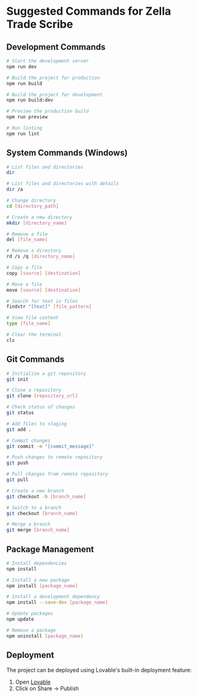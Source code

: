 # Suggested Commands for Zella Trade Scribe

## Development Commands

```bash
# Start the development server
npm run dev

# Build the project for production
npm run build

# Build the project for development
npm run build:dev

# Preview the production build
npm run preview

# Run linting
npm run lint
```

## System Commands (Windows)

```bash
# List files and directories
dir

# List files and directories with details
dir /a

# Change directory
cd [directory_path]

# Create a new directory
mkdir [directory_name]

# Remove a file
del [file_name]

# Remove a directory
rd /s /q [directory_name]

# Copy a file
copy [source] [destination]

# Move a file
move [source] [destination]

# Search for text in files
findstr "[text]" [file_pattern]

# View file content
type [file_name]

# Clear the terminal
cls
```

## Git Commands

```bash
# Initialize a git repository
git init

# Clone a repository
git clone [repository_url]

# Check status of changes
git status

# Add files to staging
git add .

# Commit changes
git commit -m "[commit_message]"

# Push changes to remote repository
git push

# Pull changes from remote repository
git pull

# Create a new branch
git checkout -b [branch_name]

# Switch to a branch
git checkout [branch_name]

# Merge a branch
git merge [branch_name]
```

## Package Management

```bash
# Install dependencies
npm install

# Install a new package
npm install [package_name]

# Install a development dependency
npm install --save-dev [package_name]

# Update packages
npm update

# Remove a package
npm uninstall [package_name]
```

## Deployment

The project can be deployed using Lovable's built-in deployment feature:

1. Open [Lovable](https://lovable.dev/projects/685e1cf8-cc5f-4a0d-b20a-c98e1979cb54)
2. Click on Share -> Publish